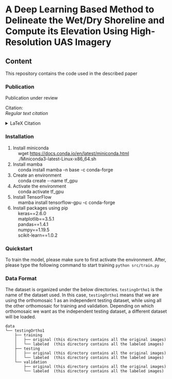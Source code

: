 # A Deep Learning Based Method to Delineate the Wet/Dry Shoreline and Compute its Elevation Using High-Resolution UAS Imagery
## Content
This repository contains the code used in the described paper

### Publication
Publication under review

Citation:<br>
<i>Regular text citation</i>

<details>
  <summary>LaTeX Citation</summary>
  
        @article{vicensmiquel,
                title={A Deep Learning Based Method to Delineate the Wet/Dry Shoreline and Compute its Elevation Using High-Resolution UAS Imagery},
                author={Vicens-Miquel, Marina and Medrano, Antonio and Tissot, Philippe and Kamangir, Hamid and Starek, Michael},
                journal={Remote Sensing MDPI(Submitted, pending review)}
        }
</details>

### Installation
1) Install miniconda </br>
        &nbsp; &nbsp; wget https://docs.conda.io/en/latest/miniconda.html </br>
        &nbsp; &nbsp; ./Miniconda3-latest-Linux-x86_64.sh </br>
2) Install mamba </br>
        &nbsp; &nbsp; conda install mamba -n base -c conda-forge </br>
3) Create an environment </br>
        &nbsp; &nbsp; conda create --name tf_gpu  </br>
4) Activate the environment </br>
        &nbsp; &nbsp; conda activate tf_gpu </br>
5) Install TensorFlow </br>
        &nbsp; &nbsp; mamba install tensorflow-gpu -c conda-forge </br>
6) Install packages using pip </br>
        &nbsp; &nbsp; keras==2.6.0    </br>
        &nbsp; &nbsp; matplotlib==3.5.1    </br>
        &nbsp; &nbsp; pandas==1.4.1   </br>
        &nbsp; &nbsp; numpy==1.19.5   </br>
        &nbsp; &nbsp; scikit-learn==1.0.2 </br>


### Quickstart
To train the model, please make sure to first activate the environment. After, please type the following command to start training `python src/train.py`



### Data Format
The dataset is organized under the below directories. `testingOrtho1` is the name of the dataset used. In this case, `testingOrtho1` means that we are using the orthomosaic 1 as an independent testing dataset, while using all the other orthomosaic for training and validation. Depending on which orthomosaic we want as the independent testing dataset, a different dataset will be loaded.
		
	data
	└── testingOrtho1
	    ├── training
	    │   ├── original (this directory contains all the original images) 
	    │   └── labeled  (this directory contains all the labeled images)
	    ├── testing
	    │   ├── original (this directory contains all the original images) 
	    │   └── labeled  (this directory contains all the labeled images)
	    └── validation
	        ├── original (this directory contains all the original images) 
	        └── labeled  (this directory contains all the labeled images)

